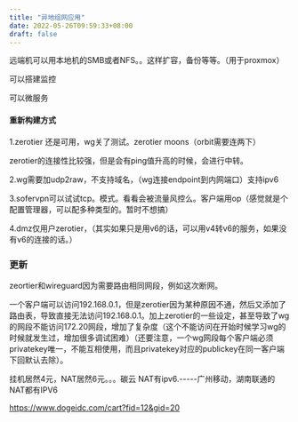 ```yaml
---
title: "异地组网应用"
date: 2022-05-26T09:59:33+08:00
draft: false
---
```


 远端机可以用本地机的SMB或者NFS。。这样扩容，备份等等。（用于proxmox）

可以搭建监控

可以微服务



#### 重新构建方式

1.zerotier 还是可用，wg关了测试。zerotier moons（orbit需要连两下）

zerotier的连接性比较强，但是会有ping值升高的时候，会进行中转。

2.wg需要加udp2raw，不支持域名，（wg连接endpoint到内网端口）支持ipv6

3.sofervpn可以试试tcp。模式。看看会被流量风控么。客户端用op（感觉就是个配置管理器，可以配多种类型的。暂时不想搞）

4.dmz仅用户zerotier，（其实如果只是用v6的话，可以用v4转v6的服务，如果没有v6的连接的话。）

### 更新

zeortier和wireguard因为需要路由相同网段，例如这次断网。

一个客户端可以访问192.168.0.1，但是zerotier因为某种原因不通，然后又添加了路由表，导致直接无法访问192.168.0.1。加上zerotier的一些设定，甚至导致了wg的网段不能访问172.20网段，增加了复杂度（这个不能访问在开始时候学习wg的时候就发生过，增加很多调试困难）（还要注意，一个wg网段每个客户端必须privatekey唯一，不能互相使用，而且privatekey对应的publickey在同一客户端下回默认去除）。



挂机居然4元，NAT居然6元。。。碳云 NAT有ipv6.-----广州移动，湖南联通的NAT都有IPV6

https://www.dogeidc.com/cart?fid=12&gid=20
